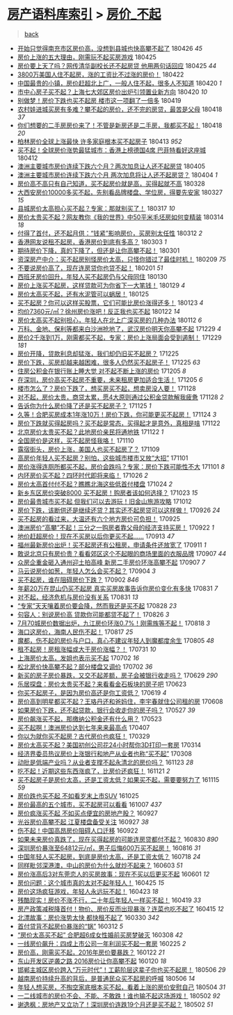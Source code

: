 [房产语料库索引](../../README.md)  > [房价_不起](房价_不起.md)
====
> [back](../README.md)

- [开始只觉得南充市区房价高，没想到县城也快高攀不起了](http://jkwz.applinzi.com/ittc/7096339113487893521.html#%E5%BC%80%E5%A7%8B%E5%8F%AA%E8%A7%89%E5%BE%97%E5%8D%97%E5%85%85%E5%B8%82%E5%8C%BA%E6%88%BF%E4%BB%B7%E9%AB%98%EF%BC%8C%E6%B2%A1%E6%83%B3%E5%88%B0%E5%8E%BF%E5%9F%8E%E4%B9%9F%E5%BF%AB%E9%AB%98%E6%94%80%E4%B8%8D%E8%B5%B7%E4%BA%86) 180426 *45* 
- [房价上涨的五大理由，刚需玩不起买房游戏](http://jkwz.applinzi.com/ittc/7095893621016626183.html#%E6%88%BF%E4%BB%B7%E4%B8%8A%E6%B6%A8%E7%9A%84%E4%BA%94%E5%A4%A7%E7%90%86%E7%94%B1%EF%BC%8C%E5%88%9A%E9%9C%80%E7%8E%A9%E4%B8%8D%E8%B5%B7%E4%B9%B0%E6%88%BF%E6%B8%B8%E6%88%8F) 180425  
- [房价要上天了吗？网传清华副校长还不起房贷 他用两句话回应](http://jkwz.applinzi.com/ittc/7095662798329873424.html#%E6%88%BF%E4%BB%B7%E8%A6%81%E4%B8%8A%E5%A4%A9%E4%BA%86%E5%90%97%EF%BC%9F%E7%BD%91%E4%BC%A0%E6%B8%85%E5%8D%8E%E5%89%AF%E6%A0%A1%E9%95%BF%E8%BF%98%E4%B8%8D%E8%B5%B7%E6%88%BF%E8%B4%B7+%E4%BB%96%E7%94%A8%E4%B8%A4%E5%8F%A5%E8%AF%9D%E5%9B%9E%E5%BA%94) 180425 *44* 
- [3800万美国人住不起房，涨的工资比不过涨的房价！](http://jkwz.applinzi.com/ittc/7094761285113873418.html#3800%E4%B8%87%E7%BE%8E%E5%9B%BD%E4%BA%BA%E4%BD%8F%E4%B8%8D%E8%B5%B7%E6%88%BF%EF%BC%8C%E6%B6%A8%E7%9A%84%E5%B7%A5%E8%B5%84%E6%AF%94%E4%B8%8D%E8%BF%87%E6%B6%A8%E7%9A%84%E6%88%BF%E4%BB%B7%EF%BC%81) 180422  
- [中国最贵的小镇，房价赶超北上广，一般人住不起，很多人不知道](http://jkwz.applinzi.com/ittc/7094012162244871178.html#%E4%B8%AD%E5%9B%BD%E6%9C%80%E8%B4%B5%E7%9A%84%E5%B0%8F%E9%95%87%EF%BC%8C%E6%88%BF%E4%BB%B7%E8%B5%B6%E8%B6%85%E5%8C%97%E4%B8%8A%E5%B9%BF%EF%BC%8C%E4%B8%80%E8%88%AC%E4%BA%BA%E4%BD%8F%E4%B8%8D%E8%B5%B7%EF%BC%8C%E5%BE%88%E5%A4%9A%E4%BA%BA%E4%B8%8D%E7%9F%A5%E9%81%93) 180420 *1* 
- [市中心房子买不起？上海七大郊区房价出炉引领置业新方向](http://jkwz.applinzi.com/ittc/7093986099758367754.html#%E5%B8%82%E4%B8%AD%E5%BF%83%E6%88%BF%E5%AD%90%E4%B9%B0%E4%B8%8D%E8%B5%B7%EF%BC%9F%E4%B8%8A%E6%B5%B7%E4%B8%83%E5%A4%A7%E9%83%8A%E5%8C%BA%E6%88%BF%E4%BB%B7%E5%87%BA%E7%82%89%E5%BC%95%E9%A2%86%E7%BD%AE%E4%B8%9A%E6%96%B0%E6%96%B9%E5%90%91) 180420 *10* 
- [别做梦！房价下跌也买不起房 楼市这一项翻了一倍多](http://jkwz.applinzi.com/ittc/7093617120065881094.html#%E5%88%AB%E5%81%9A%E6%A2%A6%EF%BC%81%E6%88%BF%E4%BB%B7%E4%B8%8B%E8%B7%8C%E4%B9%9F%E4%B9%B0%E4%B8%8D%E8%B5%B7%E6%88%BF+%E6%A5%BC%E5%B8%82%E8%BF%99%E4%B8%80%E9%A1%B9%E7%BF%BB%E4%BA%86%E4%B8%80%E5%80%8D%E5%A4%9A) 180419  
- [农村娃进城买房有多难？攀不起的房价，还不完的房贷，最苦是父母](http://jkwz.applinzi.com/ittc/7093306768434398214.html#%E5%86%9C%E6%9D%91%E5%A8%83%E8%BF%9B%E5%9F%8E%E4%B9%B0%E6%88%BF%E6%9C%89%E5%A4%9A%E9%9A%BE%EF%BC%9F%E6%94%80%E4%B8%8D%E8%B5%B7%E7%9A%84%E6%88%BF%E4%BB%B7%EF%BC%8C%E8%BF%98%E4%B8%8D%E5%AE%8C%E7%9A%84%E6%88%BF%E8%B4%B7%EF%BC%8C%E6%9C%80%E8%8B%A6%E6%98%AF%E7%88%B6%E6%AF%8D) 180418 *37* 
- [你们想要的二手房房价来了！不管是新房还是二手房，我都买不起！](http://jkwz.applinzi.com/ittc/7093046081124566033.html#%E4%BD%A0%E4%BB%AC%E6%83%B3%E8%A6%81%E7%9A%84%E4%BA%8C%E6%89%8B%E6%88%BF%E6%88%BF%E4%BB%B7%E6%9D%A5%E4%BA%86%EF%BC%81%E4%B8%8D%E7%AE%A1%E6%98%AF%E6%96%B0%E6%88%BF%E8%BF%98%E6%98%AF%E4%BA%8C%E6%89%8B%E6%88%BF%EF%BC%8C%E6%88%91%E9%83%BD%E4%B9%B0%E4%B8%8D%E8%B5%B7%EF%BC%81) 180418 *20* 
- [柏林房价全球上涨最快 许多家庭根本买不起房子](http://jkwz.applinzi.com/ittc/7091371819888280587.html#%E6%9F%8F%E6%9E%97%E6%88%BF%E4%BB%B7%E5%85%A8%E7%90%83%E4%B8%8A%E6%B6%A8%E6%9C%80%E5%BF%AB+%E8%AE%B8%E5%A4%9A%E5%AE%B6%E5%BA%AD%E6%A0%B9%E6%9C%AC%E4%B9%B0%E4%B8%8D%E8%B5%B7%E6%88%BF%E5%AD%90) 180413 *952* 
- [买不起！全球房价涨势最猛城市：香港上榜德国4席 巴菲特看好这座城](http://jkwz.applinzi.com/ittc/7091060125085467659.html#%E4%B9%B0%E4%B8%8D%E8%B5%B7%EF%BC%81%E5%85%A8%E7%90%83%E6%88%BF%E4%BB%B7%E6%B6%A8%E5%8A%BF%E6%9C%80%E7%8C%9B%E5%9F%8E%E5%B8%82%EF%BC%9A%E9%A6%99%E6%B8%AF%E4%B8%8A%E6%A6%9C%E5%BE%B7%E5%9B%BD4%E5%B8%AD+%E5%B7%B4%E8%8F%B2%E7%89%B9%E7%9C%8B%E5%A5%BD%E8%BF%99%E5%BA%A7%E5%9F%8E) 180412  
- [澳洲主要城市房价连续下跌六个月？两次加息让人还不起房贷](http://jkwz.applinzi.com/ittc/7088497028403561479.html#%E6%BE%B3%E6%B4%B2%E4%B8%BB%E8%A6%81%E5%9F%8E%E5%B8%82%E6%88%BF%E4%BB%B7%E8%BF%9E%E7%BB%AD%E4%B8%8B%E8%B7%8C%E5%85%AD%E4%B8%AA%E6%9C%88%EF%BC%9F%E4%B8%A4%E6%AC%A1%E5%8A%A0%E6%81%AF%E8%AE%A9%E4%BA%BA%E8%BF%98%E4%B8%8D%E8%B5%B7%E6%88%BF%E8%B4%B7) 180405  
- [澳洲主要城市房价连续下跌六个月 两次加息将让人还不起房贷？](http://jkwz.applinzi.com/ittc/7088123994748486662.html#%E6%BE%B3%E6%B4%B2%E4%B8%BB%E8%A6%81%E5%9F%8E%E5%B8%82%E6%88%BF%E4%BB%B7%E8%BF%9E%E7%BB%AD%E4%B8%8B%E8%B7%8C%E5%85%AD%E4%B8%AA%E6%9C%88+%E4%B8%A4%E6%AC%A1%E5%8A%A0%E6%81%AF%E5%B0%86%E8%AE%A9%E4%BA%BA%E8%BF%98%E4%B8%8D%E8%B5%B7%E6%88%BF%E8%B4%B7%EF%BC%9F) 180404 *1* 
- [房价高不高只有自己知道，买不起房价就是高，买得起就不高](http://jkwz.applinzi.com/ittc/7085636168622539782.html#%E6%88%BF%E4%BB%B7%E9%AB%98%E4%B8%8D%E9%AB%98%E5%8F%AA%E6%9C%89%E8%87%AA%E5%B7%B1%E7%9F%A5%E9%81%93%EF%BC%8C%E4%B9%B0%E4%B8%8D%E8%B5%B7%E6%88%BF%E4%BB%B7%E5%B0%B1%E6%98%AF%E9%AB%98%EF%BC%8C%E4%B9%B0%E5%BE%97%E8%B5%B7%E5%B0%B1%E4%B8%8D%E9%AB%98) 180328  
- [大西安房价10000多买不起，先别看品牌楼盘、学位房，得要先安家](http://jkwz.applinzi.com/ittc/7085216066483782662.html#%E5%A4%A7%E8%A5%BF%E5%AE%89%E6%88%BF%E4%BB%B710000%E5%A4%9A%E4%B9%B0%E4%B8%8D%E8%B5%B7%EF%BC%8C%E5%85%88%E5%88%AB%E7%9C%8B%E5%93%81%E7%89%8C%E6%A5%BC%E7%9B%98%E3%80%81%E5%AD%A6%E4%BD%8D%E6%88%BF%EF%BC%8C%E5%BE%97%E8%A6%81%E5%85%88%E5%AE%89%E5%AE%B6) 180327 *15* 
- [县城房价太高担心买不起？专家：那就别买了！](http://jkwz.applinzi.com/ittc/7081351435491214342.html#%E5%8E%BF%E5%9F%8E%E6%88%BF%E4%BB%B7%E5%A4%AA%E9%AB%98%E6%8B%85%E5%BF%83%E4%B9%B0%E4%B8%8D%E8%B5%B7%EF%BC%9F%E4%B8%93%E5%AE%B6%EF%BC%9A%E9%82%A3%E5%B0%B1%E5%88%AB%E4%B9%B0%E4%BA%86%EF%BC%81) 180317 *10* 
- [房价太贵买不起？网友教你《我的世界》中50平米毛坯房如何变精装](http://jkwz.applinzi.com/ittc/7080405910365406214.html#%E6%88%BF%E4%BB%B7%E5%A4%AA%E8%B4%B5%E4%B9%B0%E4%B8%8D%E8%B5%B7%EF%BC%9F%E7%BD%91%E5%8F%8B%E6%95%99%E4%BD%A0%E3%80%8A%E6%88%91%E7%9A%84%E4%B8%96%E7%95%8C%E3%80%8B%E4%B8%AD50%E5%B9%B3%E7%B1%B3%E6%AF%9B%E5%9D%AF%E6%88%BF%E5%A6%82%E4%BD%95%E5%8F%98%E7%B2%BE%E8%A3%85) 180314 *18* 
- [付得了首付，还不起月供：“钱紧”影响房价，买房别太任性](http://jkwz.applinzi.com/ittc/7079702403933013002.html#%E4%BB%98%E5%BE%97%E4%BA%86%E9%A6%96%E4%BB%98%EF%BC%8C%E8%BF%98%E4%B8%8D%E8%B5%B7%E6%9C%88%E4%BE%9B%EF%BC%9A%E2%80%9C%E9%92%B1%E7%B4%A7%E2%80%9D%E5%BD%B1%E5%93%8D%E6%88%BF%E4%BB%B7%EF%BC%8C%E4%B9%B0%E6%88%BF%E5%88%AB%E5%A4%AA%E4%BB%BB%E6%80%A7) 180312 *2* 
- [香港网友说租不起房，香港房价到底有多高？](http://jkwz.applinzi.com/ittc/7076080584814494727.html#%E9%A6%99%E6%B8%AF%E7%BD%91%E5%8F%8B%E8%AF%B4%E7%A7%9F%E4%B8%8D%E8%B5%B7%E6%88%BF%EF%BC%8C%E9%A6%99%E6%B8%AF%E6%88%BF%E4%BB%B7%E5%88%B0%E5%BA%95%E6%9C%89%E5%A4%9A%E9%AB%98%EF%BC%9F) 180303 *1* 
- [期待房价下降，真的下降了，但还是让你高攀不起！](http://jkwz.applinzi.com/ittc/7075450793283290128.html#%E6%9C%9F%E5%BE%85%E6%88%BF%E4%BB%B7%E4%B8%8B%E9%99%8D%EF%BC%8C%E7%9C%9F%E7%9A%84%E4%B8%8B%E9%99%8D%E4%BA%86%EF%BC%8C%E4%BD%86%E8%BF%98%E6%98%AF%E8%AE%A9%E4%BD%A0%E9%AB%98%E6%94%80%E4%B8%8D%E8%B5%B7%EF%BC%81) 180301  
- [资深房产中介：买不起房别怪房价太高，只怪你错过了最佳时机！](http://jkwz.applinzi.com/ittc/7068124112273015825.html#%E8%B5%84%E6%B7%B1%E6%88%BF%E4%BA%A7%E4%B8%AD%E4%BB%8B%EF%BC%9A%E4%B9%B0%E4%B8%8D%E8%B5%B7%E6%88%BF%E5%88%AB%E6%80%AA%E6%88%BF%E4%BB%B7%E5%A4%AA%E9%AB%98%EF%BC%8C%E5%8F%AA%E6%80%AA%E4%BD%A0%E9%94%99%E8%BF%87%E4%BA%86%E6%9C%80%E4%BD%B3%E6%97%B6%E6%9C%BA%EF%BC%81) 180209 *75* 
- [不要说房价高了，现在连房贷你也贷不起！](http://jkwz.applinzi.com/ittc/7065133943085335563.html#%E4%B8%8D%E8%A6%81%E8%AF%B4%E6%88%BF%E4%BB%B7%E9%AB%98%E4%BA%86%EF%BC%8C%E7%8E%B0%E5%9C%A8%E8%BF%9E%E6%88%BF%E8%B4%B7%E4%BD%A0%E4%B9%9F%E8%B4%B7%E4%B8%8D%E8%B5%B7%EF%BC%81) 180201 *51* 
- [西班牙房价回升，年轻人买不起房仍与父母同住](http://jkwz.applinzi.com/ittc/7064374394069976071.html#%E8%A5%BF%E7%8F%AD%E7%89%99%E6%88%BF%E4%BB%B7%E5%9B%9E%E5%8D%87%EF%BC%8C%E5%B9%B4%E8%BD%BB%E4%BA%BA%E4%B9%B0%E4%B8%8D%E8%B5%B7%E6%88%BF%E4%BB%8D%E4%B8%8E%E7%88%B6%E6%AF%8D%E5%90%8C%E4%BD%8F) 180130  
- [房价上涨买不起房，这样贷款可为你省下一大笔钱！](http://jkwz.applinzi.com/ittc/7064047863707730961.html#%E6%88%BF%E4%BB%B7%E4%B8%8A%E6%B6%A8%E4%B9%B0%E4%B8%8D%E8%B5%B7%E6%88%BF%EF%BC%8C%E8%BF%99%E6%A0%B7%E8%B4%B7%E6%AC%BE%E5%8F%AF%E4%B8%BA%E4%BD%A0%E7%9C%81%E4%B8%8B%E4%B8%80%E5%A4%A7%E7%AC%94%E9%92%B1%EF%BC%81) 180129 *4* 
- [房价太高买不起，还有水泥管可以蜗居！](http://jkwz.applinzi.com/ittc/7062563410992956432.html#%E6%88%BF%E4%BB%B7%E5%A4%AA%E9%AB%98%E4%B9%B0%E4%B8%8D%E8%B5%B7%EF%BC%8C%E8%BF%98%E6%9C%89%E6%B0%B4%E6%B3%A5%E7%AE%A1%E5%8F%AF%E4%BB%A5%E8%9C%97%E5%B1%85%EF%BC%81) 180125  
- [买不起房？你可以这样买股票，它们可能比房价涨得还多！](http://jkwz.applinzi.com/ittc/7061843733182415888.html#%E4%B9%B0%E4%B8%8D%E8%B5%B7%E6%88%BF%EF%BC%9F%E4%BD%A0%E5%8F%AF%E4%BB%A5%E8%BF%99%E6%A0%B7%E4%B9%B0%E8%82%A1%E7%A5%A8%EF%BC%8C%E5%AE%83%E4%BB%AC%E5%8F%AF%E8%83%BD%E6%AF%94%E6%88%BF%E4%BB%B7%E6%B6%A8%E5%BE%97%E8%BF%98%E5%A4%9A%EF%BC%81) 180123 *4* 
- [均价7360元/㎡？徐州房价涨吧！反正我也买不起](http://jkwz.applinzi.com/ittc/7061343982154417158.html#%E5%9D%87%E4%BB%B77360%E5%85%83%2F%E3%8E%A1%EF%BC%9F%E5%BE%90%E5%B7%9E%E6%88%BF%E4%BB%B7%E6%B6%A8%E5%90%A7%EF%BC%81%E5%8F%8D%E6%AD%A3%E6%88%91%E4%B9%9F%E4%B9%B0%E4%B8%8D%E8%B5%B7) 180122 *14* 
- [房价太高买不起别担心，年轻人在北上广深买房的几种办法](http://jkwz.applinzi.com/ittc/7057731307444896775.html#%E6%88%BF%E4%BB%B7%E5%A4%AA%E9%AB%98%E4%B9%B0%E4%B8%8D%E8%B5%B7%E5%88%AB%E6%8B%85%E5%BF%83%EF%BC%8C%E5%B9%B4%E8%BD%BB%E4%BA%BA%E5%9C%A8%E5%8C%97%E4%B8%8A%E5%B9%BF%E6%B7%B1%E4%B9%B0%E6%88%BF%E7%9A%84%E5%87%A0%E7%A7%8D%E5%8A%9E%E6%B3%95) 180112 *6* 
- [万科、金地、保利等都来白沙洲抢地了，武汉房价明天你高攀不起](http://jkwz.applinzi.com/ittc/7052594120311178256.html#%E4%B8%87%E7%A7%91%E3%80%81%E9%87%91%E5%9C%B0%E3%80%81%E4%BF%9D%E5%88%A9%E7%AD%89%E9%83%BD%E6%9D%A5%E7%99%BD%E6%B2%99%E6%B4%B2%E6%8A%A2%E5%9C%B0%E4%BA%86%EF%BC%8C%E6%AD%A6%E6%B1%89%E6%88%BF%E4%BB%B7%E6%98%8E%E5%A4%A9%E4%BD%A0%E9%AB%98%E6%94%80%E4%B8%8D%E8%B5%B7) 171229 *4* 
- [房价2千涨到1万，刚需都买不起，专家：房价上涨局面会受到遏制！](http://jkwz.applinzi.com/ittc/7052451942884705296.html#%E6%88%BF%E4%BB%B72%E5%8D%83%E6%B6%A8%E5%88%B01%E4%B8%87%EF%BC%8C%E5%88%9A%E9%9C%80%E9%83%BD%E4%B9%B0%E4%B8%8D%E8%B5%B7%EF%BC%8C%E4%B8%93%E5%AE%B6%EF%BC%9A%E6%88%BF%E4%BB%B7%E4%B8%8A%E6%B6%A8%E5%B1%80%E9%9D%A2%E4%BC%9A%E5%8F%97%E5%88%B0%E9%81%8F%E5%88%B6%EF%BC%81) 171229 *181* 
- [房价开降，贷款利息却猛涨，我们却仍旧买不起房？](http://jkwz.applinzi.com/ittc/7051044953185059857.html#%E6%88%BF%E4%BB%B7%E5%BC%80%E9%99%8D%EF%BC%8C%E8%B4%B7%E6%AC%BE%E5%88%A9%E6%81%AF%E5%8D%B4%E7%8C%9B%E6%B6%A8%EF%BC%8C%E6%88%91%E4%BB%AC%E5%8D%B4%E4%BB%8D%E6%97%A7%E4%B9%B0%E4%B8%8D%E8%B5%B7%E6%88%BF%EF%BC%9F) 171225  
- [房价下跌，买房却越来越困难，很多人仍然买不起房子！](http://jkwz.applinzi.com/ittc/7050796087516857361.html#%E6%88%BF%E4%BB%B7%E4%B8%8B%E8%B7%8C%EF%BC%8C%E4%B9%B0%E6%88%BF%E5%8D%B4%E8%B6%8A%E6%9D%A5%E8%B6%8A%E5%9B%B0%E9%9A%BE%EF%BC%8C%E5%BE%88%E5%A4%9A%E4%BA%BA%E4%BB%8D%E7%84%B6%E4%B9%B0%E4%B8%8D%E8%B5%B7%E6%88%BF%E5%AD%90%EF%BC%81) 171225 *63* 
- [住房公积金在银行账上睡大觉 对不起不断上涨的房价](http://jkwz.applinzi.com/ittc/7043557409681835025.html#%E4%BD%8F%E6%88%BF%E5%85%AC%E7%A7%AF%E9%87%91%E5%9C%A8%E9%93%B6%E8%A1%8C%E8%B4%A6%E4%B8%8A%E7%9D%A1%E5%A4%A7%E8%A7%89+%E5%AF%B9%E4%B8%8D%E8%B5%B7%E4%B8%8D%E6%96%AD%E4%B8%8A%E6%B6%A8%E7%9A%84%E6%88%BF%E4%BB%B7) 171205 *8* 
- [在深圳，房价高买不起房不重要，未来租房更加适合生活！](http://jkwz.applinzi.com/ittc/7043549758583473169.html#%E5%9C%A8%E6%B7%B1%E5%9C%B3%EF%BC%8C%E6%88%BF%E4%BB%B7%E9%AB%98%E4%B9%B0%E4%B8%8D%E8%B5%B7%E6%88%BF%E4%B8%8D%E9%87%8D%E8%A6%81%EF%BC%8C%E6%9C%AA%E6%9D%A5%E7%A7%9F%E6%88%BF%E6%9B%B4%E5%8A%A0%E9%80%82%E5%90%88%E7%94%9F%E6%B4%BB%EF%BC%81) 171205 *6* 
- [楼市怎么了？房价下跌了，想买房买不起，想卖房没人要！](http://jkwz.applinzi.com/ittc/7040778439060096017.html#%E6%A5%BC%E5%B8%82%E6%80%8E%E4%B9%88%E4%BA%86%EF%BC%9F%E6%88%BF%E4%BB%B7%E4%B8%8B%E8%B7%8C%E4%BA%86%EF%BC%8C%E6%83%B3%E4%B9%B0%E6%88%BF%E4%B9%B0%E4%B8%8D%E8%B5%B7%EF%BC%8C%E6%83%B3%E5%8D%96%E6%88%BF%E6%B2%A1%E4%BA%BA%E8%A6%81%EF%BC%81) 171128  
- [对不起，房价太贵，商贷太累，愿4大原则通过公积金贷款解我疲惫](http://jkwz.applinzi.com/ittc/7040771251654624273.html#%E5%AF%B9%E4%B8%8D%E8%B5%B7%EF%BC%8C%E6%88%BF%E4%BB%B7%E5%A4%AA%E8%B4%B5%EF%BC%8C%E5%95%86%E8%B4%B7%E5%A4%AA%E7%B4%AF%EF%BC%8C%E6%84%BF4%E5%A4%A7%E5%8E%9F%E5%88%99%E9%80%9A%E8%BF%87%E5%85%AC%E7%A7%AF%E9%87%91%E8%B4%B7%E6%AC%BE%E8%A7%A3%E6%88%91%E7%96%B2%E6%83%AB) 171128 *2* 
- [告诉你为什么房价降了还是买不起房子？](http://jkwz.applinzi.com/ittc/7039951073777812496.html#%E5%91%8A%E8%AF%89%E4%BD%A0%E4%B8%BA%E4%BB%80%E4%B9%88%E6%88%BF%E4%BB%B7%E9%99%8D%E4%BA%86%E8%BF%98%E6%98%AF%E4%B9%B0%E4%B8%8D%E8%B5%B7%E6%88%BF%E5%AD%90%EF%BC%9F) 171125 *1* 
- [久等！合肥买房成本1年涨10万！房价下跌，你可能更买不起房！](http://jkwz.applinzi.com/ittc/7039432792348296208.html#%E4%B9%85%E7%AD%89%EF%BC%81%E5%90%88%E8%82%A5%E4%B9%B0%E6%88%BF%E6%88%90%E6%9C%AC1%E5%B9%B4%E6%B6%A810%E4%B8%87%EF%BC%81%E6%88%BF%E4%BB%B7%E4%B8%8B%E8%B7%8C%EF%BC%8C%E4%BD%A0%E5%8F%AF%E8%83%BD%E6%9B%B4%E4%B9%B0%E4%B8%8D%E8%B5%B7%E6%88%BF%EF%BC%81) 171124 *3* 
- [房价下跌就买得起房吗？买不起是常态，买得起才是意外，真相是啥](http://jkwz.applinzi.com/ittc/7038718719847564304.html#%E6%88%BF%E4%BB%B7%E4%B8%8B%E8%B7%8C%E5%B0%B1%E4%B9%B0%E5%BE%97%E8%B5%B7%E6%88%BF%E5%90%97%EF%BC%9F%E4%B9%B0%E4%B8%8D%E8%B5%B7%E6%98%AF%E5%B8%B8%E6%80%81%EF%BC%8C%E4%B9%B0%E5%BE%97%E8%B5%B7%E6%89%8D%E6%98%AF%E6%84%8F%E5%A4%96%EF%BC%8C%E7%9C%9F%E7%9B%B8%E6%98%AF%E5%95%A5) 171122  
- [北京房价太贵买不起？此地房价亲民将通地铁](http://jkwz.applinzi.com/ittc/7038703956786676753.html#%E5%8C%97%E4%BA%AC%E6%88%BF%E4%BB%B7%E5%A4%AA%E8%B4%B5%E4%B9%B0%E4%B8%8D%E8%B5%B7%EF%BC%9F%E6%AD%A4%E5%9C%B0%E6%88%BF%E4%BB%B7%E4%BA%B2%E6%B0%91%E5%B0%86%E9%80%9A%E5%9C%B0%E9%93%81) 171122 *1* 
- [全国房价是这样，买不起房怪我咯！](http://jkwz.applinzi.com/ittc/7034318585890079761.html#%E5%85%A8%E5%9B%BD%E6%88%BF%E4%BB%B7%E6%98%AF%E8%BF%99%E6%A0%B7%EF%BC%8C%E4%B9%B0%E4%B8%8D%E8%B5%B7%E6%88%BF%E6%80%AA%E6%88%91%E5%92%AF%EF%BC%81) 171110  
- [露宿街头，房价上涨，美国人也买不起房了？](http://jkwz.applinzi.com/ittc/7033889962905306129.html#%E9%9C%B2%E5%AE%BF%E8%A1%97%E5%A4%B4%EF%BC%8C%E6%88%BF%E4%BB%B7%E4%B8%8A%E6%B6%A8%EF%BC%8C%E7%BE%8E%E5%9B%BD%E4%BA%BA%E4%B9%9F%E4%B9%B0%E4%B8%8D%E8%B5%B7%E6%88%BF%E4%BA%86%EF%BC%9F) 171109  
- [高房价年轻人买不起房？别怕，这些城市楼市又放“大招”](http://jkwz.applinzi.com/ittc/7031116410883933200.html#%E9%AB%98%E6%88%BF%E4%BB%B7%E5%B9%B4%E8%BD%BB%E4%BA%BA%E4%B9%B0%E4%B8%8D%E8%B5%B7%E6%88%BF%EF%BC%9F%E5%88%AB%E6%80%95%EF%BC%8C%E8%BF%99%E4%BA%9B%E5%9F%8E%E5%B8%82%E6%A5%BC%E5%B8%82%E5%8F%88%E6%94%BE%E2%80%9C%E5%A4%A7%E6%8B%9B%E2%80%9D) 171101  
- [房价涨得连厕所都买不起，房价会跌吗？专家：房价下跌可能性不大](http://jkwz.applinzi.com/ittc/7031029121889600528.html#%E6%88%BF%E4%BB%B7%E6%B6%A8%E5%BE%97%E8%BF%9E%E5%8E%95%E6%89%80%E9%83%BD%E4%B9%B0%E4%B8%8D%E8%B5%B7%EF%BC%8C%E6%88%BF%E4%BB%B7%E4%BC%9A%E8%B7%8C%E5%90%97%EF%BC%9F%E4%B8%93%E5%AE%B6%EF%BC%9A%E6%88%BF%E4%BB%B7%E4%B8%8B%E8%B7%8C%E5%8F%AF%E8%83%BD%E6%80%A7%E4%B8%8D%E5%A4%A7) 171101 *8* 
- [内环房价买不起？四环时代即将来临！](http://jkwz.applinzi.com/ittc/7028752147385156624.html#%E5%86%85%E7%8E%AF%E6%88%BF%E4%BB%B7%E4%B9%B0%E4%B8%8D%E8%B5%B7%EF%BC%9F%E5%9B%9B%E7%8E%AF%E6%97%B6%E4%BB%A3%E5%8D%B3%E5%B0%86%E6%9D%A5%E4%B8%B4%EF%BC%81) 171026 *2* 
- [房价太高首付付不起？瞧瞧北海这些低首付楼盘](http://jkwz.applinzi.com/ittc/7027924708585112592.html#%E6%88%BF%E4%BB%B7%E5%A4%AA%E9%AB%98%E9%A6%96%E4%BB%98%E4%BB%98%E4%B8%8D%E8%B5%B7%EF%BC%9F%E7%9E%A7%E7%9E%A7%E5%8C%97%E6%B5%B7%E8%BF%99%E4%BA%9B%E4%BD%8E%E9%A6%96%E4%BB%98%E6%A5%BC%E7%9B%98) 171024 *2* 
- [新乡东区房价突破8000 买不起房！购房者该如何选择？](http://jkwz.applinzi.com/ittc/7027651813568939024.html#%E6%96%B0%E4%B9%A1%E4%B8%9C%E5%8C%BA%E6%88%BF%E4%BB%B7%E7%AA%81%E7%A0%B48000+%E4%B9%B0%E4%B8%8D%E8%B5%B7%E6%88%BF%EF%BC%81%E8%B4%AD%E6%88%BF%E8%80%85%E8%AF%A5%E5%A6%82%E4%BD%95%E9%80%89%E6%8B%A9%EF%BC%9F) 171023 *15* 
- [房价最贵城市买不起 但我们可以去游玩！旧金山旅游攻略](http://jkwz.applinzi.com/ittc/7023613777247994897.html#%E6%88%BF%E4%BB%B7%E6%9C%80%E8%B4%B5%E5%9F%8E%E5%B8%82%E4%B9%B0%E4%B8%8D%E8%B5%B7+%E4%BD%86%E6%88%91%E4%BB%AC%E5%8F%AF%E4%BB%A5%E5%8E%BB%E6%B8%B8%E7%8E%A9%EF%BC%81%E6%97%A7%E9%87%91%E5%B1%B1%E6%97%85%E6%B8%B8%E6%94%BB%E7%95%A5) 171012  
- [房价下跌，该断供还是继续还贷？其实还不起房贷可以这样做！](http://jkwz.applinzi.com/ittc/7017662256060564497.html#%E6%88%BF%E4%BB%B7%E4%B8%8B%E8%B7%8C%EF%BC%8C%E8%AF%A5%E6%96%AD%E4%BE%9B%E8%BF%98%E6%98%AF%E7%BB%A7%E7%BB%AD%E8%BF%98%E8%B4%B7%EF%BC%9F%E5%85%B6%E5%AE%9E%E8%BF%98%E4%B8%8D%E8%B5%B7%E6%88%BF%E8%B4%B7%E5%8F%AF%E4%BB%A5%E8%BF%99%E6%A0%B7%E5%81%9A%EF%BC%81) 170926 *24* 
- [买不起房的看过来，大温还有六个地方房价可负担！](http://jkwz.applinzi.com/ittc/7017203257603261457.html#%E4%B9%B0%E4%B8%8D%E8%B5%B7%E6%88%BF%E7%9A%84%E7%9C%8B%E8%BF%87%E6%9D%A5%EF%BC%8C%E5%A4%A7%E6%B8%A9%E8%BF%98%E6%9C%89%E5%85%AD%E4%B8%AA%E5%9C%B0%E6%96%B9%E6%88%BF%E4%BB%B7%E5%8F%AF%E8%B4%9F%E6%8B%85%EF%BC%81) 170925  
- [澳洲房价“高攀”不起！三分之一购房者靠父母的经济支持买房！](http://jkwz.applinzi.com/ittc/7016133330297422865.html#%E6%BE%B3%E6%B4%B2%E6%88%BF%E4%BB%B7%E2%80%9C%E9%AB%98%E6%94%80%E2%80%9D%E4%B8%8D%E8%B5%B7%EF%BC%81%E4%B8%89%E5%88%86%E4%B9%8B%E4%B8%80%E8%B4%AD%E6%88%BF%E8%80%85%E9%9D%A0%E7%88%B6%E6%AF%8D%E7%9A%84%E7%BB%8F%E6%B5%8E%E6%94%AF%E6%8C%81%E4%B9%B0%E6%88%BF%EF%BC%81) 170922 *1* 
- [地价赶超房价！现在不买房以后你更买不起……](http://jkwz.applinzi.com/ittc/7012832792193532944.html#%E5%9C%B0%E4%BB%B7%E8%B5%B6%E8%B6%85%E6%88%BF%E4%BB%B7%EF%BC%81%E7%8E%B0%E5%9C%A8%E4%B8%8D%E4%B9%B0%E6%88%BF%E4%BB%A5%E5%90%8E%E4%BD%A0%E6%9B%B4%E4%B9%B0%E4%B8%8D%E8%B5%B7%E2%80%A6%E2%80%A6) 170913 *47* 
- [福州最新房价出炉！买不起房还有公租房，申请条件还放宽了](http://jkwz.applinzi.com/ittc/7011987442280956688.html#%E7%A6%8F%E5%B7%9E%E6%9C%80%E6%96%B0%E6%88%BF%E4%BB%B7%E5%87%BA%E7%82%89%EF%BC%81%E4%B9%B0%E4%B8%8D%E8%B5%B7%E6%88%BF%E8%BF%98%E6%9C%89%E5%85%AC%E7%A7%9F%E6%88%BF%EF%BC%8C%E7%94%B3%E8%AF%B7%E6%9D%A1%E4%BB%B6%E8%BF%98%E6%94%BE%E5%AE%BD%E4%BA%86) 170911 *1* 
- [敢说北京只有房价贵？看看郊区这个不起眼的商场里面的衣服品牌](http://jkwz.applinzi.com/ittc/7010660075193238544.html#%E6%95%A2%E8%AF%B4%E5%8C%97%E4%BA%AC%E5%8F%AA%E6%9C%89%E6%88%BF%E4%BB%B7%E8%B4%B5%EF%BC%9F%E7%9C%8B%E7%9C%8B%E9%83%8A%E5%8C%BA%E8%BF%99%E4%B8%AA%E4%B8%8D%E8%B5%B7%E7%9C%BC%E7%9A%84%E5%95%86%E5%9C%BA%E9%87%8C%E9%9D%A2%E7%9A%84%E8%A1%A3%E6%9C%8D%E5%93%81%E7%89%8C) 170907 *44* 
- [众房企重金砸入通州迎土拍高峰 新房二手房价环涨高攀不起](http://jkwz.applinzi.com/ittc/7010602252895781904.html#%E4%BC%97%E6%88%BF%E4%BC%81%E9%87%8D%E9%87%91%E7%A0%B8%E5%85%A5%E9%80%9A%E5%B7%9E%E8%BF%8E%E5%9C%9F%E6%8B%8D%E9%AB%98%E5%B3%B0+%E6%96%B0%E6%88%BF%E4%BA%8C%E6%89%8B%E6%88%BF%E4%BB%B7%E7%8E%AF%E6%B6%A8%E9%AB%98%E6%94%80%E4%B8%8D%E8%B5%B7) 170907 *7* 
- [马云说房价如葱，年轻人怎么会买不起？](http://jkwz.applinzi.com/ittc/7009586718200824848.html#%E9%A9%AC%E4%BA%91%E8%AF%B4%E6%88%BF%E4%BB%B7%E5%A6%82%E8%91%B1%EF%BC%8C%E5%B9%B4%E8%BD%BB%E4%BA%BA%E6%80%8E%E4%B9%88%E4%BC%9A%E4%B9%B0%E4%B8%8D%E8%B5%B7%EF%BC%9F) 170904 *3* 
- [买不起房，谁在阻碍房价下跌？](http://jkwz.applinzi.com/ittc/7008667849336554513.html#%E4%B9%B0%E4%B8%8D%E8%B5%B7%E6%88%BF%EF%BC%8C%E8%B0%81%E5%9C%A8%E9%98%BB%E7%A2%8D%E6%88%BF%E4%BB%B7%E4%B8%8B%E8%B7%8C%EF%BC%9F) 170902 *846* 
- [年薪20万在昆山仍买不起房 真实买房故事告诉你房价变化有多快](http://jkwz.applinzi.com/ittc/7008098344218657808.html#%E5%B9%B4%E8%96%AA20%E4%B8%87%E5%9C%A8%E6%98%86%E5%B1%B1%E4%BB%8D%E4%B9%B0%E4%B8%8D%E8%B5%B7%E6%88%BF+%E7%9C%9F%E5%AE%9E%E4%B9%B0%E6%88%BF%E6%95%85%E4%BA%8B%E5%91%8A%E8%AF%89%E4%BD%A0%E6%88%BF%E4%BB%B7%E5%8F%98%E5%8C%96%E6%9C%89%E5%A4%9A%E5%BF%AB) 170831 *7* 
- [对不起，经济危机与房价没有关系](http://jkwz.applinzi.com/ittc/7007971077064754192.html#%E5%AF%B9%E4%B8%8D%E8%B5%B7%EF%BC%8C%E7%BB%8F%E6%B5%8E%E5%8D%B1%E6%9C%BA%E4%B8%8E%E6%88%BF%E4%BB%B7%E6%B2%A1%E6%9C%89%E5%85%B3%E7%B3%BB) 170831 *13* 
- [“专家”天天嚷着房价要会降，然而我还是买不起](http://jkwz.applinzi.com/ittc/7007005528247763984.html#%E2%80%9C%E4%B8%93%E5%AE%B6%E2%80%9D%E5%A4%A9%E5%A4%A9%E5%9A%B7%E7%9D%80%E6%88%BF%E4%BB%B7%E8%A6%81%E4%BC%9A%E9%99%8D%EF%BC%8C%E7%84%B6%E8%80%8C%E6%88%91%E8%BF%98%E6%98%AF%E4%B9%B0%E4%B8%8D%E8%B5%B7) 170828 *23* 
- [句容人：别说房价高 贷款你可能都贷不起了！](http://jkwz.applinzi.com/ittc/7006054713353831440.html#%E5%8F%A5%E5%AE%B9%E4%BA%BA%EF%BC%9A%E5%88%AB%E8%AF%B4%E6%88%BF%E4%BB%B7%E9%AB%98+%E8%B4%B7%E6%AC%BE%E4%BD%A0%E5%8F%AF%E8%83%BD%E9%83%BD%E8%B4%B7%E4%B8%8D%E8%B5%B7%E4%BA%86%EF%BC%81) 170826 *3* 
- [7月70城房价数据出炉，九江房价环涨0.7%！刚需族等不起！](http://jkwz.applinzi.com/ittc/7003200393012839441.html#7%E6%9C%8870%E5%9F%8E%E6%88%BF%E4%BB%B7%E6%95%B0%E6%8D%AE%E5%87%BA%E7%82%89%EF%BC%8C%E4%B9%9D%E6%B1%9F%E6%88%BF%E4%BB%B7%E7%8E%AF%E6%B6%A80.7%25%EF%BC%81%E5%88%9A%E9%9C%80%E6%97%8F%E7%AD%89%E4%B8%8D%E8%B5%B7%EF%BC%81) 170818 *3* 
- [海口这房价，海南人民伤不起！](http://jkwz.applinzi.com/ittc/7002779627108697104.html#%E6%B5%B7%E5%8F%A3%E8%BF%99%E6%88%BF%E4%BB%B7%EF%BC%8C%E6%B5%B7%E5%8D%97%E4%BA%BA%E6%B0%91%E4%BC%A4%E4%B8%8D%E8%B5%B7%EF%BC%81) 170817 *25* 
- [魔都，伤不起的房价与户口，真心不建议年轻人到魔都度余生](http://jkwz.applinzi.com/ittc/6998308550915654673.html#%E9%AD%94%E9%83%BD%EF%BC%8C%E4%BC%A4%E4%B8%8D%E8%B5%B7%E7%9A%84%E6%88%BF%E4%BB%B7%E4%B8%8E%E6%88%B7%E5%8F%A3%EF%BC%8C%E7%9C%9F%E5%BF%83%E4%B8%8D%E5%BB%BA%E8%AE%AE%E5%B9%B4%E8%BD%BB%E4%BA%BA%E5%88%B0%E9%AD%94%E9%83%BD%E5%BA%A6%E4%BD%99%E7%94%9F) 170805 *48* 
- [租不起房！房租涨幅或大于房价涨幅？！](http://jkwz.applinzi.com/ittc/6996511177986016273.html#%E7%A7%9F%E4%B8%8D%E8%B5%B7%E6%88%BF%EF%BC%81%E6%88%BF%E7%A7%9F%E6%B6%A8%E5%B9%85%E6%88%96%E5%A4%A7%E4%BA%8E%E6%88%BF%E4%BB%B7%E6%B6%A8%E5%B9%85%EF%BC%9F%EF%BC%81) 170731 *10* 
- [上海房价太高，发姐也表示买不起](http://jkwz.applinzi.com/ittc/6985814626242397189.html#%E4%B8%8A%E6%B5%B7%E6%88%BF%E4%BB%B7%E5%A4%AA%E9%AB%98%EF%BC%8C%E5%8F%91%E5%A7%90%E4%B9%9F%E8%A1%A8%E7%A4%BA%E4%B9%B0%E4%B8%8D%E8%B5%B7) 170702 *16* 
- [松北房价快高攀不起？部分楼盘又调价](http://jkwz.applinzi.com/ittc/6985499617306084356.html#%E6%9D%BE%E5%8C%97%E6%88%BF%E4%BB%B7%E5%BF%AB%E9%AB%98%E6%94%80%E4%B8%8D%E8%B5%B7%EF%BC%9F%E9%83%A8%E5%88%86%E6%A5%BC%E7%9B%98%E5%8F%88%E8%B0%83%E4%BB%B7) 170702 *36* 
- [新买的房子房价暴跌，又交不起差额，房子会被银行收走吗？](http://jkwz.applinzi.com/ittc/6984589842884068356.html#%E6%96%B0%E4%B9%B0%E7%9A%84%E6%88%BF%E5%AD%90%E6%88%BF%E4%BB%B7%E6%9A%B4%E8%B7%8C%EF%BC%8C%E5%8F%88%E4%BA%A4%E4%B8%8D%E8%B5%B7%E5%B7%AE%E9%A2%9D%EF%BC%8C%E6%88%BF%E5%AD%90%E4%BC%9A%E8%A2%AB%E9%93%B6%E8%A1%8C%E6%94%B6%E8%B5%B0%E5%90%97%EF%BC%9F) 170629 *290* 
- [乐居探盘：房价太贵买不起？来看看金石板块的房子吧](http://jkwz.applinzi.com/ittc/6982391780874912772.html#%E4%B9%90%E5%B1%85%E6%8E%A2%E7%9B%98%EF%BC%9A%E6%88%BF%E4%BB%B7%E5%A4%AA%E8%B4%B5%E4%B9%B0%E4%B8%8D%E8%B5%B7%EF%BC%9F%E6%9D%A5%E7%9C%8B%E7%9C%8B%E9%87%91%E7%9F%B3%E6%9D%BF%E5%9D%97%E7%9A%84%E6%88%BF%E5%AD%90%E5%90%A7) 170623  
- [你买不起房子，是因为房价高还是你工资低？](http://jkwz.applinzi.com/ittc/6981016040929494020.html#%E4%BD%A0%E4%B9%B0%E4%B8%8D%E8%B5%B7%E6%88%BF%E5%AD%90%EF%BC%8C%E6%98%AF%E5%9B%A0%E4%B8%BA%E6%88%BF%E4%BB%B7%E9%AB%98%E8%BF%98%E6%98%AF%E4%BD%A0%E5%B7%A5%E8%B5%84%E4%BD%8E%EF%BC%9F) 170619 *4* 
- [房价高到明星都买不起？王珞丹还和爸妈住，李宇春就住公司租的房](http://jkwz.applinzi.com/ittc/6976768339266257925.html#%E6%88%BF%E4%BB%B7%E9%AB%98%E5%88%B0%E6%98%8E%E6%98%9F%E9%83%BD%E4%B9%B0%E4%B8%8D%E8%B5%B7%EF%BC%9F%E7%8E%8B%E7%8F%9E%E4%B8%B9%E8%BF%98%E5%92%8C%E7%88%B8%E5%A6%88%E4%BD%8F%EF%BC%8C%E6%9D%8E%E5%AE%87%E6%98%A5%E5%B0%B1%E4%BD%8F%E5%85%AC%E5%8F%B8%E7%A7%9F%E7%9A%84%E6%88%BF) 170608  
- [如果房价下跌，还不起贷款，银行会收走你的房子吗？](http://jkwz.applinzi.com/ittc/6972301703675118596.html#%E5%A6%82%E6%9E%9C%E6%88%BF%E4%BB%B7%E4%B8%8B%E8%B7%8C%EF%BC%8C%E8%BF%98%E4%B8%8D%E8%B5%B7%E8%B4%B7%E6%AC%BE%EF%BC%8C%E9%93%B6%E8%A1%8C%E4%BC%9A%E6%94%B6%E8%B5%B0%E4%BD%A0%E7%9A%84%E6%88%BF%E5%AD%90%E5%90%97%EF%BC%9F) 170527 *39* 
- [房价飙涨买不起，那缴纳公积金还有什么用？](http://jkwz.applinzi.com/ittc/6970871062316188676.html#%E6%88%BF%E4%BB%B7%E9%A3%99%E6%B6%A8%E4%B9%B0%E4%B8%8D%E8%B5%B7%EF%BC%8C%E9%82%A3%E7%BC%B4%E7%BA%B3%E5%85%AC%E7%A7%AF%E9%87%91%E8%BF%98%E6%9C%89%E4%BB%80%E4%B9%88%E7%94%A8%EF%BC%9F) 170523  
- [买不起啊！澳洲房价达到七年来来最高点](http://jkwz.applinzi.com/ittc/6953753581218956292.html#%E4%B9%B0%E4%B8%8D%E8%B5%B7%E5%95%8A%EF%BC%81%E6%BE%B3%E6%B4%B2%E6%88%BF%E4%BB%B7%E8%BE%BE%E5%88%B0%E4%B8%83%E5%B9%B4%E6%9D%A5%E6%9D%A5%E6%9C%80%E9%AB%98%E7%82%B9) 170407  
- [你以为就你买不起房？古代房价也疯狂！](http://jkwz.applinzi.com/ittc/6950039110742967301.html#%E4%BD%A0%E4%BB%A5%E4%B8%BA%E5%B0%B1%E4%BD%A0%E4%B9%B0%E4%B8%8D%E8%B5%B7%E6%88%BF%EF%BC%9F%E5%8F%A4%E4%BB%A3%E6%88%BF%E4%BB%B7%E4%B9%9F%E7%96%AF%E7%8B%82%EF%BC%81) 170329  
- [房价太高买不起？美国初创公司花24小时帮你3D打印一套房](http://jkwz.applinzi.com/ittc/6944940581620024325.html#%E6%88%BF%E4%BB%B7%E5%A4%AA%E9%AB%98%E4%B9%B0%E4%B8%8D%E8%B5%B7%EF%BC%9F%E7%BE%8E%E5%9B%BD%E5%88%9D%E5%88%9B%E5%85%AC%E5%8F%B8%E8%8A%B124%E5%B0%8F%E6%97%B6%E5%B8%AE%E4%BD%A03D%E6%89%93%E5%8D%B0%E4%B8%80%E5%A5%97%E6%88%BF) 170314  
- [经济界委员热议房价上涨银行和地产从业者也称“买不起”](http://jkwz.applinzi.com/ittc/6942488118782592004.html#%E7%BB%8F%E6%B5%8E%E7%95%8C%E5%A7%94%E5%91%98%E7%83%AD%E8%AE%AE%E6%88%BF%E4%BB%B7%E4%B8%8A%E6%B6%A8%E9%93%B6%E8%A1%8C%E5%92%8C%E5%9C%B0%E4%BA%A7%E4%BB%8E%E4%B8%9A%E8%80%85%E4%B9%9F%E7%A7%B0%E2%80%9C%E4%B9%B0%E4%B8%8D%E8%B5%B7%E2%80%9D) 170308  
- [动批是低端产业吗？从业者支撑不起永清北的房价吗？](http://jkwz.applinzi.com/ittc/6903745254095586309.html#%E5%8A%A8%E6%89%B9%E6%98%AF%E4%BD%8E%E7%AB%AF%E4%BA%A7%E4%B8%9A%E5%90%97%EF%BC%9F%E4%BB%8E%E4%B8%9A%E8%80%85%E6%94%AF%E6%92%91%E4%B8%8D%E8%B5%B7%E6%B0%B8%E6%B8%85%E5%8C%97%E7%9A%84%E6%88%BF%E4%BB%B7%E5%90%97%EF%BC%9F) 161123 *28* 
- [吃不起！近期这些东西涨疯了，比房价还疯狂！](http://jkwz.applinzi.com/ittc/6902880459477746692.html#%E5%90%83%E4%B8%8D%E8%B5%B7%EF%BC%81%E8%BF%91%E6%9C%9F%E8%BF%99%E4%BA%9B%E4%B8%9C%E8%A5%BF%E6%B6%A8%E7%96%AF%E4%BA%86%EF%BC%8C%E6%AF%94%E6%88%BF%E4%BB%B7%E8%BF%98%E7%96%AF%E7%8B%82%EF%BC%81) 161121 *2* 
- [买不起房子是房价太高，还是工资太低？如果买不起，需要要努力了](http://jkwz.applinzi.com/ittc/6900731947189273604.html#%E4%B9%B0%E4%B8%8D%E8%B5%B7%E6%88%BF%E5%AD%90%E6%98%AF%E6%88%BF%E4%BB%B7%E5%A4%AA%E9%AB%98%EF%BC%8C%E8%BF%98%E6%98%AF%E5%B7%A5%E8%B5%84%E5%A4%AA%E4%BD%8E%EF%BC%9F%E5%A6%82%E6%9E%9C%E4%B9%B0%E4%B8%8D%E8%B5%B7%EF%BC%8C%E9%9C%80%E8%A6%81%E8%A6%81%E5%8A%AA%E5%8A%9B%E4%BA%86) 161115 *59* 
- [房价跌也买不起 不如看岁末上市SUV](http://jkwz.applinzi.com/ittc/6892873401932186628.html#%E6%88%BF%E4%BB%B7%E8%B7%8C%E4%B9%9F%E4%B9%B0%E4%B8%8D%E8%B5%B7+%E4%B8%8D%E5%A6%82%E7%9C%8B%E5%B2%81%E6%9C%AB%E4%B8%8A%E5%B8%82SUV) 161025  
- [房价最高的五个城市，买不起房可以看看](http://jkwz.applinzi.com/ittc/6886232066038957060.html#%E6%88%BF%E4%BB%B7%E6%9C%80%E9%AB%98%E7%9A%84%E4%BA%94%E4%B8%AA%E5%9F%8E%E5%B8%82%EF%BC%8C%E4%B9%B0%E4%B8%8D%E8%B5%B7%E6%88%BF%E5%8F%AF%E4%BB%A5%E7%9C%8B%E7%9C%8B) 161007 *437* 
- [房价疯涨买不起 不如买点便宜的房地产股？](http://jkwz.applinzi.com/ittc/6882605288472970244.html#%E6%88%BF%E4%BB%B7%E7%96%AF%E6%B6%A8%E4%B9%B0%E4%B8%8D%E8%B5%B7+%E4%B8%8D%E5%A6%82%E4%B9%B0%E7%82%B9%E4%BE%BF%E5%AE%9C%E7%9A%84%E6%88%BF%E5%9C%B0%E4%BA%A7%E8%82%A1%EF%BC%9F) 160927  
- [光谷房价高攀不起 江夏楼盘备受关注](http://jkwz.applinzi.com/ittc/6882565115496367109.html#%E5%85%89%E8%B0%B7%E6%88%BF%E4%BB%B7%E9%AB%98%E6%94%80%E4%B8%8D%E8%B5%B7+%E6%B1%9F%E5%A4%8F%E6%A5%BC%E7%9B%98%E5%A4%87%E5%8F%97%E5%85%B3%E6%B3%A8) 160927 *38* 
- [伤不起！中国高昂房价阻碍人口迁移](http://jkwz.applinzi.com/ittc/6880651678440752133.html#%E4%BC%A4%E4%B8%8D%E8%B5%B7%EF%BC%81%E4%B8%AD%E5%9B%BD%E9%AB%98%E6%98%82%E6%88%BF%E4%BB%B7%E9%98%BB%E7%A2%8D%E4%BA%BA%E5%8F%A3%E8%BF%81%E7%A7%BB) 160922  
- [如果未来房价真跌了，现在买得起房的可能连房贷都付不起？](http://jkwz.applinzi.com/ittc/6872173572163896325.html#%E5%A6%82%E6%9E%9C%E6%9C%AA%E6%9D%A5%E6%88%BF%E4%BB%B7%E7%9C%9F%E8%B7%8C%E4%BA%86%EF%BC%8C%E7%8E%B0%E5%9C%A8%E4%B9%B0%E5%BE%97%E8%B5%B7%E6%88%BF%E7%9A%84%E5%8F%AF%E8%83%BD%E8%BF%9E%E6%88%BF%E8%B4%B7%E9%83%BD%E4%BB%98%E4%B8%8D%E8%B5%B7%EF%BC%9F) 160830 *890* 
- [深圳房价暴涨至64812元/㎡，男子后悔600万买不起房！](http://jkwz.applinzi.com/ittc/6867008739005170693.html#%E6%B7%B1%E5%9C%B3%E6%88%BF%E4%BB%B7%E6%9A%B4%E6%B6%A8%E8%87%B364812%E5%85%83%2F%E3%8E%A1%EF%BC%8C%E7%94%B7%E5%AD%90%E5%90%8E%E6%82%94600%E4%B8%87%E4%B9%B0%E4%B8%8D%E8%B5%B7%E6%88%BF%EF%BC%81) 160816 *31* 
- [中国年轻人买不起房，到底是房价太高，还是工资太低？](http://jkwz.applinzi.com/ittc/6856184583514752005.html#%E4%B8%AD%E5%9B%BD%E5%B9%B4%E8%BD%BB%E4%BA%BA%E4%B9%B0%E4%B8%8D%E8%B5%B7%E6%88%BF%EF%BC%8C%E5%88%B0%E5%BA%95%E6%98%AF%E6%88%BF%E4%BB%B7%E5%A4%AA%E9%AB%98%EF%BC%8C%E8%BF%98%E6%98%AF%E5%B7%A5%E8%B5%84%E5%A4%AA%E4%BD%8E%EF%BC%9F) 160718 *24* 
- [同样毗邻深港澳，中山的房价为什么就炒不起来？](http://jkwz.applinzi.com/ittc/6839488827848393733.html#%E5%90%8C%E6%A0%B7%E6%AF%97%E9%82%BB%E6%B7%B1%E6%B8%AF%E6%BE%B3%EF%BC%8C%E4%B8%AD%E5%B1%B1%E7%9A%84%E6%88%BF%E4%BB%B7%E4%B8%BA%E4%BB%80%E4%B9%88%E5%B0%B1%E7%82%92%E4%B8%8D%E8%B5%B7%E6%9D%A5%EF%BC%9F) 160603 *51* 
- [房价涨高后3对东莞恋人的买房故事：现在不买以后更买不起](http://jkwz.applinzi.com/ittc/6838686571959944196.html#%E6%88%BF%E4%BB%B7%E6%B6%A8%E9%AB%98%E5%90%8E3%E5%AF%B9%E4%B8%9C%E8%8E%9E%E6%81%8B%E4%BA%BA%E7%9A%84%E4%B9%B0%E6%88%BF%E6%95%85%E4%BA%8B%EF%BC%9A%E7%8E%B0%E5%9C%A8%E4%B8%8D%E4%B9%B0%E4%BB%A5%E5%90%8E%E6%9B%B4%E4%B9%B0%E4%B8%8D%E8%B5%B7) 160601 *12* 
- [房价问题：这个城市真的太对不起年轻人！](http://jkwz.applinzi.com/ittc/6824938625099629573.html#%E6%88%BF%E4%BB%B7%E9%97%AE%E9%A2%98%EF%BC%9A%E8%BF%99%E4%B8%AA%E5%9F%8E%E5%B8%82%E7%9C%9F%E7%9A%84%E5%A4%AA%E5%AF%B9%E4%B8%8D%E8%B5%B7%E5%B9%B4%E8%BD%BB%E4%BA%BA%EF%BC%81) 160425 *15* 
- [房价这场疯狂游戏，年轻人永远玩不起！](http://jkwz.applinzi.com/ittc/6824308615590446084.html#%E6%88%BF%E4%BB%B7%E8%BF%99%E5%9C%BA%E7%96%AF%E7%8B%82%E6%B8%B8%E6%88%8F%EF%BC%8C%E5%B9%B4%E8%BD%BB%E4%BA%BA%E6%B0%B8%E8%BF%9C%E7%8E%A9%E4%B8%8D%E8%B5%B7%EF%BC%81) 160423 *18* 
- [残酷现实！房价不涨不行，二十年后年轻人一样买不起！](http://jkwz.applinzi.com/ittc/6822797804564907012.html#%E6%AE%8B%E9%85%B7%E7%8E%B0%E5%AE%9E%EF%BC%81%E6%88%BF%E4%BB%B7%E4%B8%8D%E6%B6%A8%E4%B8%8D%E8%A1%8C%EF%BC%8C%E4%BA%8C%E5%8D%81%E5%B9%B4%E5%90%8E%E5%B9%B4%E8%BD%BB%E4%BA%BA%E4%B8%80%E6%A0%B7%E4%B9%B0%E4%B8%8D%E8%B5%B7%EF%BC%81) 160419 *33* 
- [房产政策减税降首付！物价、房价反而出现暴涨？连菜也吃不起了](http://jkwz.applinzi.com/ittc/6821319715389441028.html#%E6%88%BF%E4%BA%A7%E6%94%BF%E7%AD%96%E5%87%8F%E7%A8%8E%E9%99%8D%E9%A6%96%E4%BB%98%EF%BC%81%E7%89%A9%E4%BB%B7%E3%80%81%E6%88%BF%E4%BB%B7%E5%8F%8D%E8%80%8C%E5%87%BA%E7%8E%B0%E6%9A%B4%E6%B6%A8%EF%BC%9F%E8%BF%9E%E8%8F%9C%E4%B9%9F%E5%90%83%E4%B8%8D%E8%B5%B7%E4%BA%86) 160415 *12* 
- [北漂故事：房价涨势太快 都快租不起了](http://jkwz.applinzi.com/ittc/6815345752561681413.html#%E5%8C%97%E6%BC%82%E6%95%85%E4%BA%8B%EF%BC%9A%E6%88%BF%E4%BB%B7%E6%B6%A8%E5%8A%BF%E5%A4%AA%E5%BF%AB+%E9%83%BD%E5%BF%AB%E7%A7%9F%E4%B8%8D%E8%B5%B7%E4%BA%86) 160330 *342* 
- [首付贷背不起房价暴涨的“锅”](http://jkwz.applinzi.com/ittc/6808663824198534148.html#%E9%A6%96%E4%BB%98%E8%B4%B7%E8%83%8C%E4%B8%8D%E8%B5%B7%E6%88%BF%E4%BB%B7%E6%9A%B4%E6%B6%A8%E7%9A%84%E2%80%9C%E9%94%85%E2%80%9D) 160312 *5* 
- [“房价太高买不起” 合肥超6成女性婚前买房梦破灭](http://jkwz.applinzi.com/ittc/6807155384733139972.html#%E2%80%9C%E6%88%BF%E4%BB%B7%E5%A4%AA%E9%AB%98%E4%B9%B0%E4%B8%8D%E8%B5%B7%E2%80%9D+%E5%90%88%E8%82%A5%E8%B6%856%E6%88%90%E5%A5%B3%E6%80%A7%E5%A9%9A%E5%89%8D%E4%B9%B0%E6%88%BF%E6%A2%A6%E7%A0%B4%E7%81%AD) 160308 *42* 
- [一线房价飙升：四成上市公司一年利润买不起一套房](http://jkwz.applinzi.com/ittc/6802811248945136645.html#%E4%B8%80%E7%BA%BF%E6%88%BF%E4%BB%B7%E9%A3%99%E5%8D%87%EF%BC%9A%E5%9B%9B%E6%88%90%E4%B8%8A%E5%B8%82%E5%85%AC%E5%8F%B8%E4%B8%80%E5%B9%B4%E5%88%A9%E6%B6%A6%E4%B9%B0%E4%B8%8D%E8%B5%B7%E4%B8%80%E5%A5%97%E6%88%BF) 160225 *2* 
- [房价高，刚需买不起，2016年房价要暴跌？](http://jkwz.applinzi.com/ittc/6790249950524998660.html#%E6%88%BF%E4%BB%B7%E9%AB%98%EF%BC%8C%E5%88%9A%E9%9C%80%E4%B9%B0%E4%B8%8D%E8%B5%B7%EF%BC%8C2016%E5%B9%B4%E6%88%BF%E4%BB%B7%E8%A6%81%E6%9A%B4%E8%B7%8C%EF%BC%9F) 160122 *21* 
- [东山开发区逆袭之路 2016房价让你高攀不起](http://jkwz.applinzi.com/ittc/6789342149724341252.html#%E4%B8%9C%E5%B1%B1%E5%BC%80%E5%8F%91%E5%8C%BA%E9%80%86%E8%A2%AD%E4%B9%8B%E8%B7%AF+2016%E6%88%BF%E4%BB%B7%E8%AE%A9%E4%BD%A0%E9%AB%98%E6%94%80%E4%B8%8D%E8%B5%B7) 160120 *18* 
- [邯郸主城区房价跨入“万元时代”！工薪阶层这辈子你也买不起房！](http://jkwz.applinzi.com/ittc/7100001957332911120.html#%E9%82%AF%E9%83%B8%E4%B8%BB%E5%9F%8E%E5%8C%BA%E6%88%BF%E4%BB%B7%E8%B7%A8%E5%85%A5%E2%80%9C%E4%B8%87%E5%85%83%E6%97%B6%E4%BB%A3%E2%80%9D%EF%BC%81%E5%B7%A5%E8%96%AA%E9%98%B6%E5%B1%82%E8%BF%99%E8%BE%88%E5%AD%90%E4%BD%A0%E4%B9%9F%E4%B9%B0%E4%B8%8D%E8%B5%B7%E6%88%BF%EF%BC%81) 180506 *29* 
- [越南房价持续升高的背后，是普通民众买不起房的呼喊](http://jkwz.applinzi.com/ittc/7099959942087967761.html#%E8%B6%8A%E5%8D%97%E6%88%BF%E4%BB%B7%E6%8C%81%E7%BB%AD%E5%8D%87%E9%AB%98%E7%9A%84%E8%83%8C%E5%90%8E%EF%BC%8C%E6%98%AF%E6%99%AE%E9%80%9A%E6%B0%91%E4%BC%97%E4%B9%B0%E4%B8%8D%E8%B5%B7%E6%88%BF%E7%9A%84%E5%91%BC%E5%96%8A) 180506 *14* 
- [年轻人想买房，不掏空家底根本买不起，看着上涨的房价安慰自己](http://jkwz.applinzi.com/ittc/7098934873635161099.html#%E5%B9%B4%E8%BD%BB%E4%BA%BA%E6%83%B3%E4%B9%B0%E6%88%BF%EF%BC%8C%E4%B8%8D%E6%8E%8F%E7%A9%BA%E5%AE%B6%E5%BA%95%E6%A0%B9%E6%9C%AC%E4%B9%B0%E4%B8%8D%E8%B5%B7%EF%BC%8C%E7%9C%8B%E7%9D%80%E4%B8%8A%E6%B6%A8%E7%9A%84%E6%88%BF%E4%BB%B7%E5%AE%89%E6%85%B0%E8%87%AA%E5%B7%B1) 180504 *31* 
- [一二线城市的房价不会、不能、不敢跌！谁也输不起这场游戏！](http://jkwz.applinzi.com/ittc/7098656307005621254.html#%E4%B8%80%E4%BA%8C%E7%BA%BF%E5%9F%8E%E5%B8%82%E7%9A%84%E6%88%BF%E4%BB%B7%E4%B8%8D%E4%BC%9A%E3%80%81%E4%B8%8D%E8%83%BD%E3%80%81%E4%B8%8D%E6%95%A2%E8%B7%8C%EF%BC%81%E8%B0%81%E4%B9%9F%E8%BE%93%E4%B8%8D%E8%B5%B7%E8%BF%99%E5%9C%BA%E6%B8%B8%E6%88%8F%EF%BC%81) 180502 *92* 
- [谢逸枫：房地产又立功了！深圳房价连跌19个月还是买不起？](http://jkwz.applinzi.com/ittc/7098642888743453707.html#%E8%B0%A2%E9%80%B8%E6%9E%AB%EF%BC%9A%E6%88%BF%E5%9C%B0%E4%BA%A7%E5%8F%88%E7%AB%8B%E5%8A%9F%E4%BA%86%EF%BC%81%E6%B7%B1%E5%9C%B3%E6%88%BF%E4%BB%B7%E8%BF%9E%E8%B7%8C19%E4%B8%AA%E6%9C%88%E8%BF%98%E6%98%AF%E4%B9%B0%E4%B8%8D%E8%B5%B7%EF%BC%9F) 180502 *51* 
